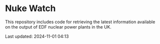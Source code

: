 # Nuke Watch

This repository includes code for retrieving the latest information available on the output of EDF nuclear power plants in the UK.

Last updated: 2024-11-01 04:13